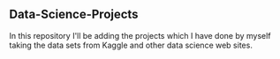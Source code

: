 ## Data-Science-Projects ##
In this repository I'll be adding the projects which I have done by myself taking the data sets from Kaggle and other data science web sites.         
